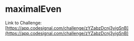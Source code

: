 # maximalEven

Link to Challenge: [https://app.codesignal.com/challenge/zYZabzDcnj3yigSnB](https://app.codesignal.com/challenge/zYZabzDcnj3yigSnB)